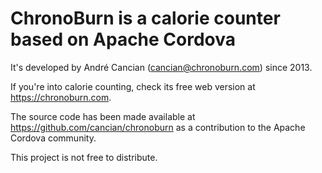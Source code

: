 ﻿ChronoBurn is a calorie counter based on Apache Cordova
=======================================================

It's developed by André Cancian (cancian@chronoburn.com) since 2013.

If you're into calorie counting, check its free web version at https://chronoburn.com.

The source code has been made available at https://github.com/cancian/chronoburn as a contribution to the Apache Cordova community.

This project is not free to distribute.